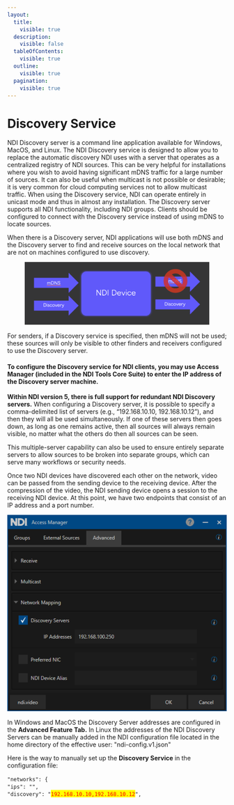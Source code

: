 ```yaml
---
layout:
  title:
    visible: true
  description:
    visible: false
  tableOfContents:
    visible: true
  outline:
    visible: true
  pagination:
    visible: true
---
```


# Discovery Service

NDI Discovery server is a command line application available for Windows, MacOS, and Linux. The NDI Discovery service is designed to allow you to replace the automatic discovery NDI uses with a server that operates as a centralized registry of NDI sources. This can be very helpful for installations where you wish to avoid having significant mDNS traffic for a large number of sources. It can also be useful when multicast is not possible or desirable; it is very common for cloud computing services not to allow multicast traffic. When using the Discovery service, NDI can operate entirely in unicast mode and thus in almost any installation. The Discovery server supports all NDI functionality, including NDI groups. Clients should be configured to connect with the Discovery service instead of using mDNS to locate sources.

When there is a Discovery server, NDI applications will use both mDNS and the Discovery server to find and receive sources on the local network that are not on machines configured to use discovery.

<figure><img src="../../.gitbook/assets/image (7).png" alt=""><figcaption></figcaption></figure>

For senders, if a Discovery service is specified, then mDNS will not be used; these sources will only be visible to other finders and receivers configured to use the Discovery server.

#### To configure the Discovery service for NDI clients, **you may use Access Manager (included in the NDI Tools Core Suite)** to enter the IP address of the Discovery server machine.

**Within NDI version 5, there is full support for redundant NDI Discovery servers.** When configuring a Discovery server, it is possible to specify a comma-delimited list of servers (e.g., “192.168.10.10, 192.168.10.12”), and then they will all be used simultaneously. If one of these servers then goes down, as long as one remains active, then all sources will always remain visible, no matter what the others do then all sources can be seen.

This multiple-server capability can also be used to ensure entirely separate servers to allow sources to be broken into separate groups, which can serve many workflows or security needs.

Once two NDI devices have discovered each other on the network, video can be passed from the sending device to the receiving device. After the compression of the video, the NDI sending device opens a session to the receiving NDI device. At this point, we have two endpoints that consist of an IP address and a port number.

![Screenshot of NDI Access Manager tool](<../../.gitbook/assets/1 (1).png>)

In Windows and MacOS the Discovery Server addresses are configured in the **Advanced Feature Tab.** In Linux the addresses of the NDI Discovery Servers can be manually added in the NDI configuration file located in the home directory of the effective user: "ndi-config.v1.json"

Here is the way to manually set up the **Discovery Service** in the configuration file:

`"networks": {`\
`"ips": "",`\
`"discovery": "`<mark style="color:red;">`192.168.10.10,192.168.10.12`</mark>`",`
